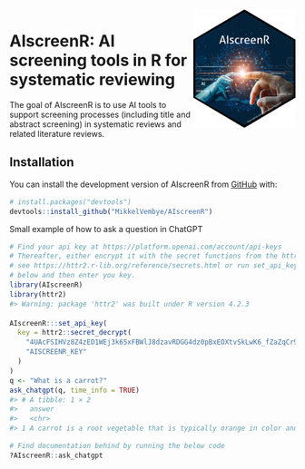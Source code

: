 
<!-- README.md is generated from README.Rmd. Please edit that file -->

<img src="man/figures/AIscreenR_hex.png" align="right" width="180"/>

# AIscreenR: AI screening tools in R for systematic reviewing

<!-- badges: start -->
<!-- badges: end -->

The goal of AIscreenR is to use AI tools to support screening processes
(including title and abstract screening) in systematic reviews and
related literature reviews.

## Installation

You can install the development version of AIscreenR from
[GitHub](https://github.com/) with:

``` r
# install.packages("devtools")
devtools::install_github("MikkelVembye/AIscreenR")
```

Small example of how to ask a question in ChatGPT

``` r
# Find your api key at https://platform.openai.com/account/api-keys 
# Thereafter, either encrypt it with the secret functions from the httr2 package
# see https://httr2.r-lib.org/reference/secrets.html or run set_api_key() 
# below and then enter you key.
library(AIscreenR)
library(httr2)
#> Warning: package 'httr2' was built under R version 4.2.3

AIscreenR:::set_api_key(
  key = httr2::secret_decrypt(
    "4UAcFSIHVz8Z4zED1WEj3k65xFBWlJ8dzavRDGG4dz0pBxEOXtvSkLwK6_fZaZqCr94oVtKBD6DQo82vwa2gljJMTw",
    "AISCREENR_KEY"
  )
)
q <- "What is a carrot?"
ask_chatgpt(q, time_info = TRUE)
#> # A tibble: 1 × 2
#>   answer                                                                run_time
#>   <chr>                                                                    <dbl>
#> 1 A carrot is a root vegetable that is typically orange in color and i…     6.68
```

``` r
# Find documentation behind by running the below code
?AIscreenR::ask_chatgpt
```
